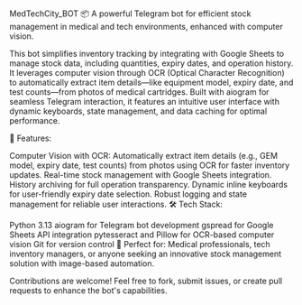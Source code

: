 MedTechCity_BOT
📦 A powerful Telegram bot for efficient stock management in medical and tech environments, enhanced with computer vision.

This bot simplifies inventory tracking by integrating with Google Sheets to manage stock data, including quantities, expiry dates, and operation history. It leverages computer vision through OCR (Optical Character Recognition) to automatically extract item details—like equipment model, expiry date, and test counts—from photos of medical cartridges. Built with aiogram for seamless Telegram interaction, it features an intuitive user interface with dynamic keyboards, state management, and data caching for optimal performance.

🚀 Features:

Computer Vision with OCR: Automatically extract item details (e.g., GEM model, expiry date, test counts) from photos using OCR for faster inventory updates. Real-time stock management with Google Sheets integration. History archiving for full operation transparency. Dynamic inline keyboards for user-friendly expiry date selection. Robust logging and state management for reliable user interactions. 🛠 Tech Stack:

Python 3.13 aiogram for Telegram bot development gspread for Google Sheets API integration pytesseract and Pillow for OCR-based computer vision Git for version control 🌟 Perfect for: Medical professionals, tech inventory managers, or anyone seeking an innovative stock management solution with image-based automation.

Contributions are welcome! Feel free to fork, submit issues, or create pull requests to enhance the bot's capabilities.
